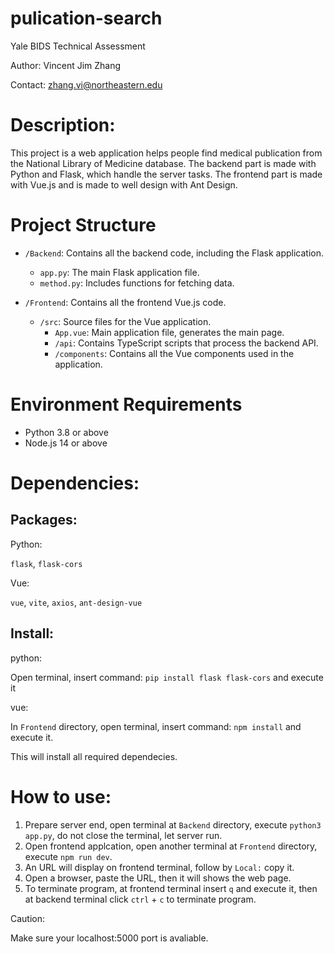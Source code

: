 # pulication-search
Yale BIDS Technical Assessment

Author: Vincent Jim Zhang

Contact: zhang.vi@northeastern.edu
# Description:
This project is a web application helps people find medical publication from the National Library of Medicine database. The backend part is made with Python and Flask, which handle the server tasks. The frontend part is made with Vue.js and is made to well design with Ant Design.

# Project Structure
- `/Backend`: Contains all the backend code, including the Flask application.
  - `app.py`: The main Flask application file.
  - `method.py`: Includes functions for fetching data.

- `/Frontend`: Contains all the frontend Vue.js code.
  - `/src`: Source files for the Vue application.
    - `App.vue`: Main application file, generates the main page.
    - `/api`: Contains TypeScript scripts that process the backend API.
    - `/components`: Contains all the Vue components used in the application.

# Environment Requirements
- Python 3.8 or above
- Node.js 14 or above
# Dependencies:
## Packages:
Python:

`flask`, `flask-cors`

Vue:

`vue`, `vite`, `axios`, `ant-design-vue`

## Install:
python:

Open terminal, insert command: `pip install flask flask-cors` and execute it

vue:

In `Frontend` directory, open terminal, insert command: `npm install` and execute it.

This will install all required dependecies.

# How to use:
1. Prepare server end, open terminal at `Backend` directory, execute `python3 app.py`, do not close the terminal, let server run.
2. Open frontend applcation, open another terminal at `Frontend` directory, execute `npm run dev`.
3. An URL will display on frontend terminal, follow by `Local:` copy it.
4. Open a browser, paste the URL, then it will shows the web page.
5. To terminate program, at frontend terminal insert `q` and execute it, then at backend terminal click `ctrl` + `c` to terminate program.

Caution:

Make sure your localhost:5000 port is avaliable.
